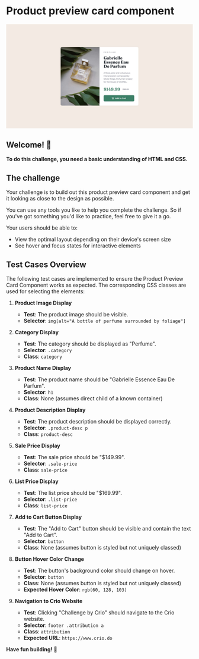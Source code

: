 # Product preview card component

![Design preview for the Product preview card component coding challenge](./assets/desktop-design.jpg)

## Welcome! 👋

**To do this challenge, you need a basic understanding of HTML and CSS.**

## The challenge

Your challenge is to build out this product preview card component and get it looking as close to the design as possible.

You can use any tools you like to help you complete the challenge. So if you've got something you'd like to practice, feel free to give it a go.

Your users should be able to:

- View the optimal layout depending on their device's screen size
- See hover and focus states for interactive elements

## Test Cases Overview

The following test cases are implemented to ensure the Product Preview Card Component works as expected. The corresponding CSS classes are used for selecting the elements:

1.  **Product Image Display**

    - **Test**: The product image should be visible.
    - **Selector**: `img[alt="A bottle of perfume surrounded by foliage"]`

2.  **Category Display**

    - **Test**: The category should be displayed as "Perfume".
    - **Selector**: `.category`
    - **Class**: `category`

3.  **Product Name Display**

    - **Test**: The product name should be "Gabrielle Essence Eau De Parfum".
    - **Selector**: `h1`
    - **Class**: None (assumes direct child of a known container)

4.  **Product Description Display**

    - **Test**: The product description should be displayed correctly.
    - **Selector**: `.product-desc p`
    - **Class**: `product-desc`

5.  **Sale Price Display**

    - **Test**: The sale price should be "$149.99".
    - **Selector**: `.sale-price`
    - **Class**: `sale-price`

6.  **List Price Display**

    - **Test**: The list price should be "$169.99".
    - **Selector**: `.list-price`
    - **Class**: `list-price`

7.  **Add to Cart Button Display**

    - **Test**: The "Add to Cart" button should be visible and contain the text "Add to Cart".
    - **Selector**: `button`
    - **Class**: None (assumes button is styled but not uniquely classed)

8.  **Button Hover Color Change**

    - **Test**: The button's background color should change on hover.
    - **Selector**: `button`
    - **Class**: None (assumes button is styled but not uniquely classed)
    - **Expected Hover Color**: `rgb(60, 128, 103)`

9.  **Navigation to Crio Website**

    - **Test**: Clicking "Challenge by Crio" should navigate to the Crio website.
    - **Selector**: `footer .attribution a`
    - **Class**: `attribution`
    - **Expected URL**: `https://www.crio.do`

**Have fun building!** 🚀

